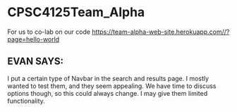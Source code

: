 # CPSC4125Team_Alpha
For us to co-lab on our code
https://team-alpha-web-site.herokuapp.com//?page=hello-world

## EVAN SAYS:
I put a certain type of Navbar in the search and results page. I mostly wanted to test them, and they seem appealing. We have time to discuss options though, so this could always change. I may give them limited functionality.
